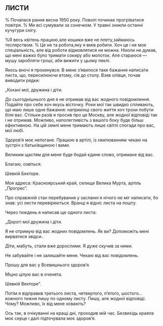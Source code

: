 ## ЛИСТИ

% Почалася рання весна 1950 року.
Поволі починає прогріватися повітря.
% Ми всі сумували за сонечком.
У травні зникли останні кучугури снігу.

%Я весь квітень працюю,але кошики вже не плету,займаюсь теслярством.
% Це не та робота,яку я вмів робити.
Хоч це і не моя спеціальність, але від роботи відмовлятися не можна.
Ніколи не думав, що мені важко було тримати сокиру або молоток.
Але стараюся — мушу заробляти гроші, аби вижити у цьому пеклі.

Якось вночі я прокинувся.
В мене з’явилося таке бажання написати листа, що, пересилюючи втому, сів до столу.
Взяв олівця, почав виводити рядки:

„Кохані мої, дружина і діти.

До сьогоднішнього дня я не отримав від вас жодного повідомлення.
Подайте про себе хоч якусь вісточку.
Роки мої так швидко спливають, що маю лише одне бажання: наприкінці свого життя хоч трохи побути біля вас.
Стільки разів я просив про це Москву, але жодної відповіді так і не отримав.
Можливо, наполегливість з вашого боку буде більш ефективною.
На цій землі мене тримають лише світлі спогади про вас, мої любі.

Здоров’я моє непогане.
Працюю в артілі, із хвилюванням чекаю на зустріч з батьківщиною і вами.

Великим щастям для мене буде бодай єдине слово, отримане від вас.

Благаю, озвіться.

Шевкій Бекторе.

Моя адреса: Красноярський край, селище Велика Мурта, артіль „Прогрес”.

Про справжній стан перебування у засланні я нічого не міг написати, бо знав: усі листи перевіряються.
Вранці я відніс листа на пошту.

Через тиждень я написав ще одного листа:

„Дорогі мої дружина і діти.

Я не отримую від вас жодних повідомлень.
Як ви?
Допоможіть мені вирватися звідси..

Діти, мабуть, стали вже дорослими.
Я дуже скучив за ними.

Не забувайте і не залишайте мене.
Чекаю від вас повідомлень.

Прошу для вас у Всевишнього здоров’я.

Міцно цілую вас в оченята.

Шевкій Векторе”.

Потім я відправив третього листа, четвертого, п’ятого, шостого...
кожного тижня пишу по одному листу.
Пишу, але жодної відповіді.
Чому?
Можливо, їх від мене ховають?

Ось так, в очікуванні на кращі дні, проходив мій час.
Безвихідь краяла моє серце і далі підточувала моє здоров’я.
